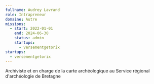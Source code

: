 ```yaml
---
fullname: Audrey Lavrand
role: Intrapreneur
domaine: Autre
missions:
  - start: 2022-01-01
    end: 2024-06-30
    status: admin
    startups:
      - versementgetorix
startups:
  - versementgetorix
---
```

Archiviste et en charge de la carte archéologique au Service régional d'archéologie de Bretagne